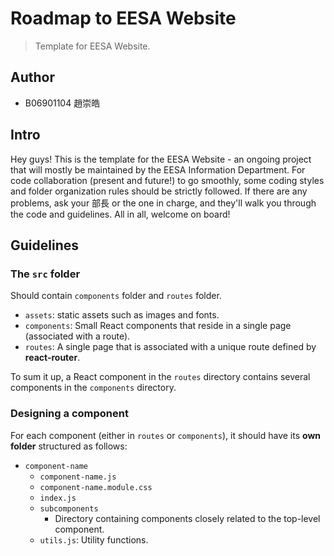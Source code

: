 # Roadmap to EESA Website
> Template for EESA Website.

## Author
- B06901104 趙崇皓

## Intro
Hey guys! This is the template for the EESA Website - an ongoing project that will mostly be maintained by the EESA Information Department. For code collaboration (present and future!) to go smoothly, some coding styles and folder organization rules should be strictly followed. If there are any problems, ask your 部長 or the one in charge, and they'll walk you through the code and guidelines. All in all, welcome on board!

## Guidelines
### The `src` folder
Should contain `components` folder and `routes` folder.
- `assets`: static assets such as images and fonts.
- `components`: Small React components that reside in a single page (associated with a route).
- `routes`: A single page that is associated with a unique route defined by **react-router**.

To sum it up, a React component in the `routes` directory contains several components in the `components` directory.
### Designing a component
For each component (either in `routes` or `components`), it should have its **own folder** structured as follows:

- `component-name`
    - `component-name.js`
    - `component-name.module.css`
    - `index.js`
    - `subcomponents`
        - Directory containing components closely related to the top-level component.
    - `utils.js`: Utility functions.
